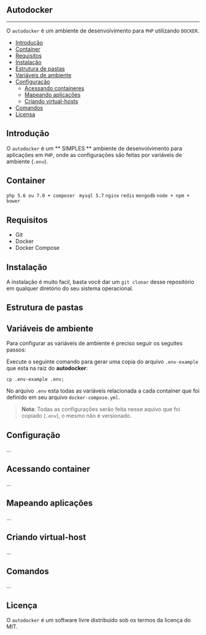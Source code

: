 ## Autodocker
---

O `autodocker` é um ambiente de desenvolvimento para `PHP` utilizando `DOCKER`.

* [Introdução](#introducao)
* [Container](#container)
* [Requisitos](#requisitos)
* [Instalação](#instalacao)
* [Estrutura de pastas](#estrutura-de-pastas)
* [Variáveis de ambiente](#variaveis-de-ambiente)
* [Configuração](#configuracao)
	* [Acessando containeres](#acessando-container)
	* [Mapeando aplicações](#mapeando-aplicacoes)
	* [Criando virtual-hosts](#criando-virtualhost)
* [Comandos](#comandos)
* [Licensa](#licenca)


<a name="introducao"></a>
## Introdução
O `autodocker` é um ** SIMPLES ** ambiente de desenvolvimento para aplicações em `PHP`, onde as configurações são feitas por variáveis de ambiente (`.env`).

<a name="container"></a>
## Container
`php 5.6 ou 7.0 + composer ` `mysql 5.7` `nginx` `redis` `mongodb` `node + npm + bower` 

<a name="requisitos"></a>
## Requisitos
* Git
* Docker
* Docker Compose

<a name="instalacao"></a>
## Instalação
A instalação é muito facil, basta você dar um `git clonar` desse repositório em qualquer diretório do seu sistema operacional.

<a name="estrutura-de-pastas"></a>
## Estrutura de pastas


<a name="variaveis-de-ambiente"></a>
## Variáveis de ambiente
Para configurar as variáveis de ambiente é preciso seguir os seguites passos:

Execute o seguinte comando para gerar uma copia do arquivo `.env-example` que esta na raiz do **autodocker**: 

``` shell
cp .env-example .env;
```

No arquivo `.env` esta todas as variáveis relacionada a cada container que foi definido em seu arquivo `docker-compose.yml`.

> **Nota**: Todas as configurações serão feita nesse aquivo que foi copiado (`.env`), o mesmo não é versionado.

<a name="configuracao"></a>
## Configuração
...

<a name="acessando-container"></a>
## Acessando container
...

<a name="mapeando-aplicacoes"></a>
## Mapeando aplicações
...

<a name="criando-virtualhost"></a>
## Criando virtual-host
...

<a name="comandos"></a>
## Comandos
...

<a name="licenca"></a>
## Licença

O `autodocker` é um software livre distribuído sob os termos da licença do MIT.
